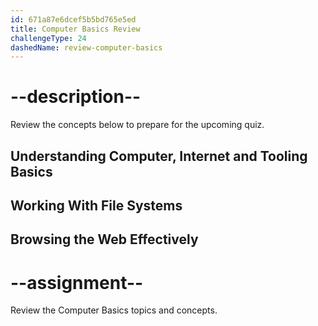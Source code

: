 ```yaml
---
id: 671a87e6dcef5b5bd765e5ed
title: Computer Basics Review
challengeType: 24
dashedName: review-computer-basics
---
```


# --description--

Review the concepts below to prepare for the upcoming quiz.

## Understanding Computer, Internet and Tooling Basics

## Working With File Systems

## Browsing the Web Effectively

# --assignment--

Review the Computer Basics topics and concepts.
